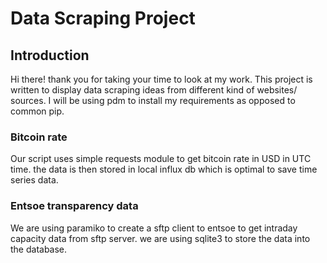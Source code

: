 # Data Scraping Project

## Introduction
Hi there! thank you for taking your time to look at my work.
This project is written to display data scraping ideas from different
kind of websites/ sources. I will be using pdm to install my requirements 
as opposed to common pip.

### Bitcoin rate
Our script uses simple requests module to get bitcoin rate in USD
in UTC time. the data is then stored in local influx db which is
optimal to save time series data.

### Entsoe transparency data
We are using paramiko to create a sftp client to entsoe
to get intraday capacity data from sftp server. we are using sqlite3
to store the data into the database.